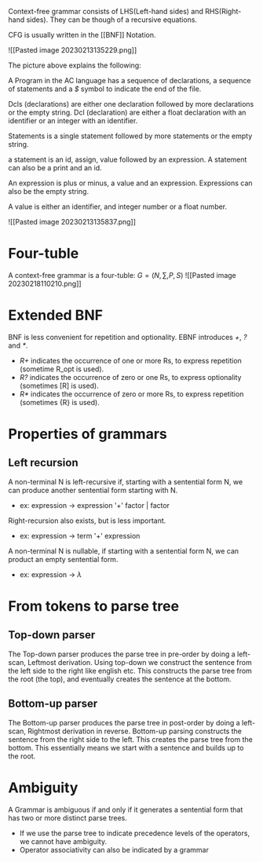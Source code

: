 Context-free grammar consists of LHS(Left-hand sides) and RHS(Right-hand sides).
They can be though of a recursive equations.

CFG is usually written in the [[BNF]] Notation.


![[Pasted image 20230213135229.png]]

The picture above explains the following:

A Program in the AC language has a sequence of declarations, a sequence of statements and a *$* symbol to indicate the end of the file.

Dcls (declarations) are either one declaration followed by more declarations or the empty string.
Dcl (declaration) are either a float declaration with an identifier or an integer with an identifier.

Statements is a single statement followed by more statements or the empty string.

a statement is an id, assign, value followed by an expression.
A statement can also be a print and an id.

An expression is plus or minus, a value and an expression. Expressions can also be the empty string.

A value is either an identifier, and integer number or a float number.

![[Pasted image 20230213135837.png]]

# Four-tuble
A context-free grammar is a four-tuble:
$G=(N,\sum,P,S)$
![[Pasted image 20230218110210.png]]


# Extended BNF
BNF is less convenient for repetition and optionality. EBNF introduces *+*, *?* and *\**.
- *R+* indicates the occurrence of one or more Rs, to express repetition (sometime R_opt is used).
- *R?* indicates the occurrence of zero or one Rs, to express optionality (sometimes \[R\] is used).
- *R\** indicates the occurrence of zero or more Rs, to express repetition (sometimes {R} is used).

# Properties of grammars
## Left recursion
A non-terminal N is left-recursive if, starting with a sentential form N, we can produce another sentential form starting with N.
- ex: expression -> expression '+' factor | factor

Right-recursion also exists, but is less important.
- ex: expression -> term '+' expression

A non-terminal N is nullable, if starting with a sentential form N, we can product an empty sentential form.
- ex: expression -> $\lambda$


# From tokens to parse tree
## Top-down parser
The Top-down parser produces the parse tree in pre-order by doing a left-scan, Leftmost derivation. Using top-down we construct the sentence from the left side to the right like english etc. This constructs the parse tree from the root (the top), and eventually creates the sentence at the bottom.

## Bottom-up parser
The Bottom-up parser produces the parse tree in post-order by doing a left-scan, Rightmost derivation in reverse.
Bottom-up parsing constructs the sentence from the right side to the left. This creates the parse tree from the bottom. This essentially means we start with a sentence and builds up to the root.


# Ambiguity
A Grammar is ambiguous if and only if it generates a sentential form that has two or more distinct parse trees.

* If we use the parse tree to indicate precedence levels of the operators, we cannot have ambiguity.
* Operator associativity can also be indicated by a grammar
